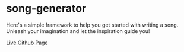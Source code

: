 # song-generator
Here's a simple framework to help you get started with writing a song. Unleash your imagination and let the inspiration guide you!


[Live Github Page](https://katene30.github.io/song-generator/)
